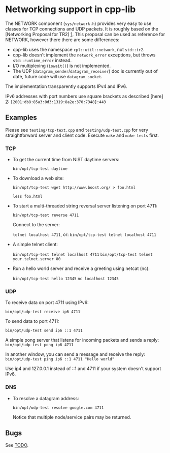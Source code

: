 # Networking support in cpp-lib

The NETWORK component (`sys/network.h`) provides very easy to use
classes for TCP connections and UDP packets.  It is roughly based on
the [Networking Proposal for TR2] [1].  This proposal can be used 
as reference for NETWORK, however there there are some differences:

- cpp-lib uses the namespace `cpl::util::network`, not `std::tr2`.
- cpp-lib doesn't implement the `network_error` exceptions, but throws
  `std::runtime_error` instead.
- I/O multiplexing (`iowait()`) is not implemented.
- The UDP (`datagram_sender`/`datagram_receiver`) doc is currently
  out of date, future code will use `datagram_socket`.

The implementation transparently supports IPv4 and IPv6.

IPv6 addresses with port numbers use square brackets as described 
[here] [2]:
  `[2001:db8:85a3:8d3:1319:8a2e:370:7348]:443`


## Examples

Please see `testing/tcp-text.cpp` and `testing/udp-test.cpp` for very
straightforward server and client code.  Execute `make` and `make tests`
first.


### TCP

* To get the current time from NIST daytime servers:
  
  `bin/opt/tcp-test daytime`

* To download a web site:

  `bin/opt/tcp-test wget http://www.boost.org/ > foo.html`
  
  `less foo.html`

* To start a multi-threaded string reversal server listening on port 4711:

  `bin/opt/tcp-test reverse 4711`

  Connect to the server:

  `telnet localhost 4711`, or:
  `bin/opt/tcp-test telnet localhost 4711`

* A simple telnet client:

  `bin/opt/tcp-test telnet localhost 4711`
  `bin/opt/tcp-test telnet your.telnet.server 80`

* Run a hello world server and receive a greeting using netcat (nc):

  `bin/opt/tcp-test hello 12345`
  `nc localhost 12345`

### UDP

To receive data on port 4711 using IPv6:

  `bin/opt/udp-test receive ip6 4711`

To send data to port 4711:

  `bin/opt/udp-test send ip6 ::1 4711`

A simple pong server that listens for incoming packets and sends a reply:
  `bin/opt/udp-test pong ip6 4711`

In another window, you can send a message and receive the reply:
  `bin/opt/udp-test ping ip6 ::1 4711 "Hello world"`

Use ip4 and 127.0.0.1 instead of ::1 and 4711 if your system doesn't 
support IPv6.



### DNS

* To resolve a datagram address:

  `bin/opt/udp-test resolve google.com 4711`

  Notice that multiple node/service pairs may be returned.

## Bugs

See [TODO](TODO.md). 

[1]: http://www.open-std.org/jtc1/sc22/wg21/docs/papers/2005/n1925.pdf
[2]: http://en.wikipedia.org/wiki/IPv6_address
